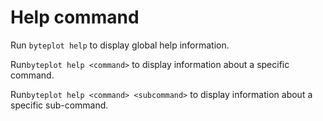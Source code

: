 # Help command

Run `byteplot help` to display global help information.

Run`byteplot help <command>` to display information about a specific command.

Run`byteplot help <command> <subcommand>` to display information about a specific sub-command.